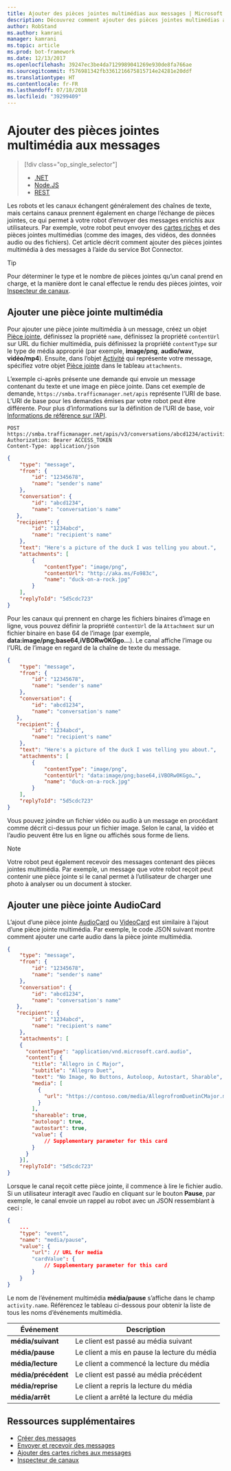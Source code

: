 ```yaml
---
title: Ajouter des pièces jointes multimédias aux messages | Microsoft Docs
description: Découvrez comment ajouter des pièces jointes multimédias aux messages à l’aide du service Bot Connector.
author: RobStand
ms.author: kamrani
manager: kamrani
ms.topic: article
ms.prod: bot-framework
ms.date: 12/13/2017
ms.openlocfilehash: 39247ec3be4da7129989041269e930de8fa766ae
ms.sourcegitcommit: f576981342fb3361216675815714e24281e20ddf
ms.translationtype: HT
ms.contentlocale: fr-FR
ms.lasthandoff: 07/18/2018
ms.locfileid: "39299409"
---
```

# <a name="add-media-attachments-to-messages"></a>Ajouter des pièces jointes multimédia aux messages
> [!div class="op_single_selector"]
> - [.NET](../dotnet/bot-builder-dotnet-add-media-attachments.md)
> - [Node.JS](../nodejs/bot-builder-nodejs-send-receive-attachments.md)
> - [REST](../rest-api/bot-framework-rest-connector-add-media-attachments.md)

Les robots et les canaux échangent généralement des chaînes de texte, mais certains canaux prennent également en charge l’échange de pièces jointes, ce qui permet à votre robot d’envoyer des messages enrichis aux utilisateurs. Par exemple, votre robot peut envoyer des [cartes riches](bot-framework-rest-connector-add-rich-cards.md) et des pièces jointes multimédias (comme des images, des vidéos, des données audio ou des fichiers). Cet article décrit comment ajouter des pièces jointes multimédia à des messages à l’aide du service Bot Connector.

> [!TIP]
> Pour déterminer le type et le nombre de pièces jointes qu’un canal prend en charge, et la manière dont le canal effectue le rendu des pièces jointes, voir [Inspecteur de canaux][ChannelInspector].

## <a name="add-a-media-attachment"></a>Ajouter une pièce jointe multimédia  

Pour ajouter une pièce jointe multimédia à un message, créez un objet [Pièce jointe][Attachment], définissez la propriété `name`, définissez la propriété `contentUrl` sur URL du fichier multimédia, puis définissez la propriété `contentType` sur le type de média approprié (par exemple, **image/png**, **audio/wav**, **vidéo/mp4**). Ensuite, dans l’objet [Activité][Activity] qui représente votre message, spécifiez votre objet [Pièce jointe][Attachment] dans le tableau `attachments`. 

L’exemple ci-après présente une demande qui envoie un message contenant du texte et une image en pièce jointe. Dans cet exemple de demande, `https://smba.trafficmanager.net/apis` représente l’URI de base. L’URI de base pour les demandes émises par votre robot peut être différente. Pour plus d’informations sur la définition de l’URI de base, voir [Informations de référence sur l’API](bot-framework-rest-connector-api-reference.md#base-uri).

```http
POST https://smba.trafficmanager.net/apis/v3/conversations/abcd1234/activities/5d5cdc723
Authorization: Bearer ACCESS_TOKEN
Content-Type: application/json
```

```json
{
    "type": "message",
    "from": {
        "id": "12345678",
        "name": "sender's name"
    },
    "conversation": {
        "id": "abcd1234",
        "name": "conversation's name"
   },
   "recipient": {
        "id": "1234abcd",
        "name": "recipient's name"
    },
    "text": "Here's a picture of the duck I was telling you about.",
    "attachments": [
        {
            "contentType": "image/png",
            "contentUrl": "http://aka.ms/Fo983c",
            "name": "duck-on-a-rock.jpg"
        }
    ],
    "replyToId": "5d5cdc723"
}
```

Pour les canaux qui prennent en charge les fichiers binaires d’image en ligne, vous pouvez définir la propriété `contentUrl` de la `Attachment` sur un fichier binaire en base 64 de l’image (par exemple, **data:image/png;base64,iVBORw0KGgo…**). Le canal affiche l’image ou l’URL de l’image en regard de la chaîne de texte du message.

```json
{
    "type": "message",
    "from": {
        "id": "12345678",
        "name": "sender's name"
    },
    "conversation": {
        "id": "abcd1234",
        "name": "conversation's name"
   },
   "recipient": {
        "id": "1234abcd",
        "name": "recipient's name"
    },
    "text": "Here's a picture of the duck I was telling you about.",
    "attachments": [
        {
            "contentType": "image/png",
            "contentUrl": "data:image/png;base64,iVBORw0KGgo…",
            "name": "duck-on-a-rock.jpg"
        }
    ],
    "replyToId": "5d5cdc723"
}
```

Vous pouvez joindre un fichier vidéo ou audio à un message en procédant comme décrit ci-dessus pour un fichier image. Selon le canal, la vidéo et l’audio peuvent être lus en ligne ou affichés sous forme de liens.

> [!NOTE] 
> Votre robot peut également recevoir des messages contenant des pièces jointes multimédia.
> Par exemple, un message que votre robot reçoit peut contenir une pièce jointe si le canal permet à l’utilisateur de charger une photo à analyser ou un document à stocker.

## <a name="add-an-audiocard-attachment"></a>Ajouter une pièce jointe AudioCard

L’ajout d’une pièce jointe [AudioCard](bot-framework-rest-connector-api-reference.md#audiocard-object) ou [VideoCard](bot-framework-rest-connector-api-reference.md#videocard-object) est similaire à l’ajout d’une pièce jointe multimédia. Par exemple, le code JSON suivant montre comment ajouter une carte audio dans la pièce jointe multimédia.

```json
{
    "type": "message",
    "from": {
        "id": "12345678",
        "name": "sender's name"
    },
    "conversation": {
        "id": "abcd1234",
        "name": "conversation's name"
   },
   "recipient": {
        "id": "1234abcd",
        "name": "recipient's name"
    },
    "attachments": [
    {
      "contentType": "application/vnd.microsoft.card.audio",
      "content": {
        "title": "Allegro in C Major",
        "subtitle": "Allegro Duet",
        "text": "No Image, No Buttons, Autoloop, Autostart, Sharable",
        "media": [
          {
            "url": "https://contoso.com/media/AllegrofromDuetinCMajor.mp3"
          }
        ],
        "shareable": true,
        "autoloop": true,
        "autostart": true,
        "value": {
            // Supplementary parameter for this card
        }
      }
    }],
    "replyToId": "5d5cdc723"
}
```

Lorsque le canal reçoit cette pièce jointe, il commence à lire le fichier audio. Si un utilisateur interagit avec l’audio en cliquant sur le bouton **Pause**, par exemple, le canal envoie un rappel au robot avec un JSON ressemblant à ceci :

```json
{
    ...
    "type": "event",
    "name": "media/pause",
    "value": {
        "url": // URL for media
        "cardValue": {
            // Supplementary parameter for this card
        }
    }
}
```

Le nom de l’événement multimédia **média/pause** s’affiche dans le champ `activity.name`. Référencez le tableau ci-dessous pour obtenir la liste de tous les noms d’événements multimédia.

| Événement | Description |
| ---- | ---- |
| **média/suivant** | Le client est passé au média suivant |
| **média/pause** | Le client a mis en pause la lecture du média |
| **média/lecture** | Le client a commencé la lecture du média |
| **média/précédent** | Le client est passé au média précédent |
| **média/reprise** | Le client a repris la lecture du média |
| **média/arrêt** | Le client a arrêté la lecture du média |

## <a name="additional-resources"></a>Ressources supplémentaires

- [Créer des messages](bot-framework-rest-connector-create-messages.md)
- [Envoyer et recevoir des messages](bot-framework-rest-connector-send-and-receive-messages.md)
- [Ajouter des cartes riches aux messages](bot-framework-rest-connector-add-rich-cards.md)
- [Inspecteur de canaux][ChannelInspector]

[ChannelInspector]: ../bot-service-channel-inspector.md

[Activity]: bot-framework-rest-connector-api-reference.md#activity-object
[Attachment]: bot-framework-rest-connector-api-reference.md#attachment-object
